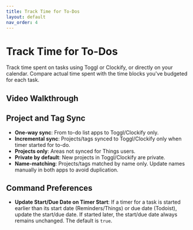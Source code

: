 ```yaml
---
title: Track Time for To-Dos
layout: default
nav_order: 4
---
```


# Track Time for To-Dos

Track time spent on tasks using Toggl or Clockify, or directly on your calendar. Compare actual time spent with the time blocks you've budgeted for each task.

## Video Walkthrough

## Project and Tag Sync

- **One-way sync**: From to-do list apps to Toggl/Clockify only.
- **Incremental sync**: Projects/tags synced to Toggl/Clockify only when timer started for to-do.
- **Projects only**: Areas not synced for Things users.
- **Private by default**: New projects in Toggl/Clockify are private.
- **Name-matching**: Projects/tags matched by name only. Update names manually in both apps to avoid duplication.

## Command Preferences

- **Update Start/Due Date on Timer Start**: If a timer for a task is started earlier than its start date (Reminders/Things) or due date (Todoist), update the start/due date. If started later, the start/due date always remains unchanged. The default is `true`.
